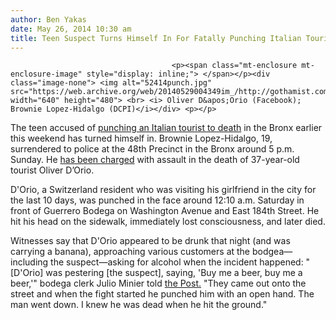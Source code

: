 ```yaml
---
author: Ben Yakas
date: May 26, 2014 10:30 am
title: Teen Suspect Turns Himself In For Fatally Punching Italian Tourist
---
```


	
										<p><span class="mt-enclosure mt-enclosure-image" style="display: inline;"> </span></p><div class="image-none"> <img alt="52414punch.jpg" src="https://web.archive.org/web/20140529004349im_/http://gothamist.com/attachments/byakas/52414punch.jpg" width="640" height="480"> <br> <i> Oliver D&apos;Orio (Facebook); Brownie Lopez-Hidalgo (DCPI)</i></div> <p></p>

<p>The teen accused of <a href="https://web.archive.org/web/20140529004349/http://gothamist.com/2014/05/24/italian_tourist_dies_after_being_fa.php">punching an Italian tourist to death</a> in the Bronx earlier this weekend has turned himself in. Brownie Lopez-Hidalgo, 19, surrendered to police at the 48th Precinct in the Bronx around 5 p.m. Sunday. He <a href="https://web.archive.org/web/20140529004349/http://www.nydailynews.com/news/crime/man-surrenders-bodega-death-article-1.1805220">has been charged</a> with assault in the death of 37-year-old tourist Oliver D&#x2019;Orio.</p>

<p>D&apos;Orio, a Switzerland resident who was visiting his girlfriend in the city for the last 10 days, was punched in the face around 12:10 a.m. Saturday in front of Guerrero Bodega on Washington Avenue and East 184th Street. He hit his head on the sidewalk, immediately lost consciousness, and later died.</p>

<p>Witnesses say that D&apos;Orio appeared to be drunk that night (and was carrying a banana), approaching various customers at the bodgea&#x2014;including the suspect&#x2014;asking for alcohol when the incident happened: &quot;[D&apos;Orio] was pestering [the suspect], saying, &apos;Buy me a beer, buy me a beer,&apos;&quot; bodega clerk Julio Minier told <a href="https://web.archive.org/web/20140529004349/http://nypost.com/2014/05/25/man-confesses-after-killing-tourist-in-bodega-brawl/">the Post.</a> &quot;They came out onto the street and when the fight started he punched him with an open hand. The man went down. I knew he was dead when he hit the ground.&quot;</p>					
										
									
				